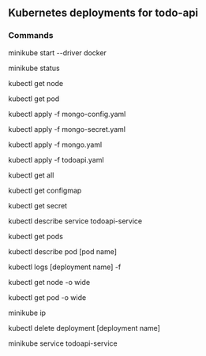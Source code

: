 ## Kubernetes deployments for todo-api

### Commands

minikube start --driver docker

minikube status

kubectl get node

kubectl get pod

kubectl apply -f mongo-config.yaml

kubectl apply -f mongo-secret.yaml

kubectl apply -f mongo.yaml

kubectl apply -f todoapi.yaml

kubectl get all

kubectl get configmap

kubectl get secret

kubectl describe service todoapi-service

kubectl get pods

kubectl describe pod [pod name]

kubectl logs [deployment name] -f

kubectl get node -o wide

kubectl get pod -o wide

minikube ip

kubectl delete deployment [deployment name]

minikube service todoapi-service
